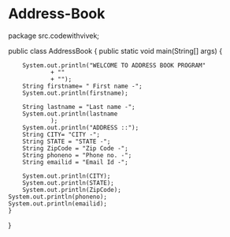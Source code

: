 # Address-Book
package src.codewithvivek;

public class AddressBook {
    public static void main(String[] args) {
        
        System.out.println("WELCOME TO ADDRESS BOOK PROGRAM"
                + ""
                + "");
        String firstname= " First name -";
        System.out.println(firstname);
        
        String lastname = "Last name -";
        System.out.println(lastname
                );
        System.out.println("ADDRESS ::");
        String CITY= "CITY -";
        String STATE = "STATE -";
        String ZipCode = "Zip Code -";
        String phoneno = "Phone no. -";
        String emailid = "Email Id -";
        
        System.out.println(CITY);
        System.out.println(STATE);
        System.out.println(ZipCode);
    System.out.println(phoneno);
    System.out.println(emailid);
    }

}

